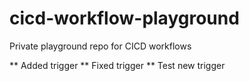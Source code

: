 # cicd-workflow-playground
Private playground repo for CICD workflows

** Added trigger
** Fixed trigger
** Test new trigger